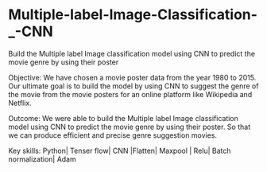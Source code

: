 # Multiple-label-Image-Classification-_-CNN

 Build the Multiple label Image classification model using CNN to predict the movie genre by using their poster

Objective: We have chosen a movie poster data from the year 1980 to 2015. Our ultimate goal is to build the model by using CNN to suggest the genre of the movie from the movie posters for an online platform like Wikipedia and Netflix. 

Outcome: We were able to build the Multiple label Image classification model using CNN to predict the movie genre by using their poster. So that we can produce efficient and precise genre suggestion movies.  
 
Key skills: Python| Tenser flow| CNN |Flatten| Maxpool | Relu| Batch normalization| Adam 

